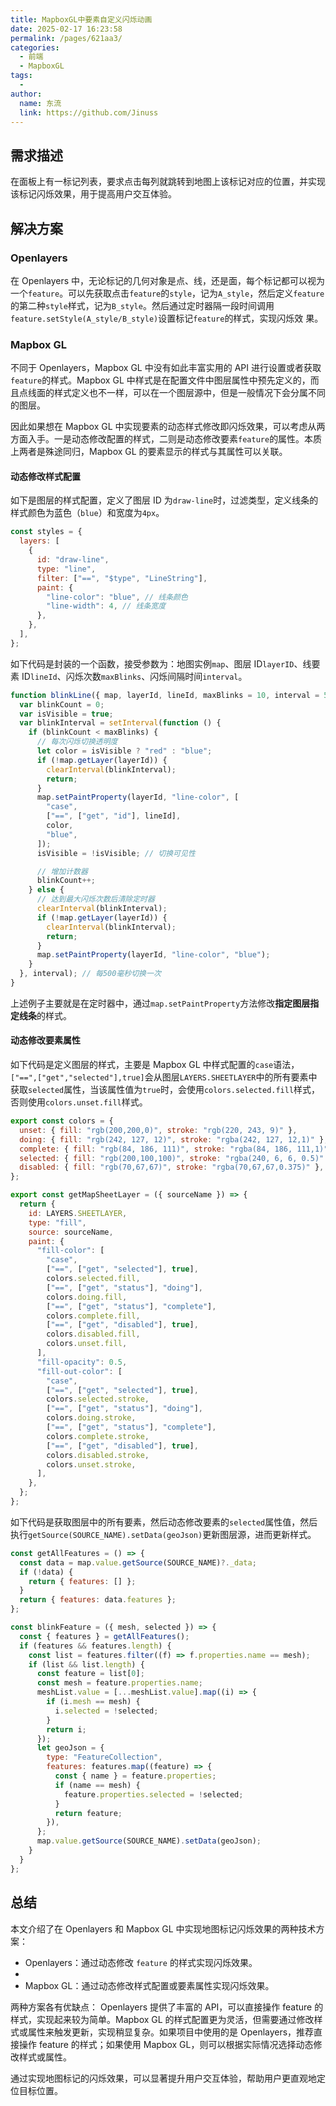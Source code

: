```yaml
---
title: MapboxGL中要素自定义闪烁动画
date: 2025-02-17 16:23:58
permalink: /pages/621aa3/
categories:
  - 前端
  - MapboxGL
tags:
  -
author:
  name: 东流
  link: https://github.com/Jinuss
---
```


## 需求描述

在面板上有一标记列表，要求点击每列就跳转到地图上该标记对应的位置，并实现该标记闪烁效果，用于提高用户交互体验。

## 解决方案

### Openlayers

在 Openlayers 中，无论标记的几何对象是点、线，还是面，每个标记都可以视为一个`feature`。可以先获取点击`feature`的`style`，记为`A_style`，然后定义`feature`的第二种`style`样式，记为`B_style`。然后通过定时器隔一段时间调用`feature.setStyle(A_style/B_style)`设置标记`feature`的样式，实现闪烁效
果。

### Mapbox GL

不同于 Openlayers，Mapbox GL 中没有如此丰富实用的 API 进行设置或者获取`feature`的样式。Mapbox GL 中样式是在配置文件中图层属性中预先定义的，而且点线面的样式定义也不一样，可以在一个图层源中，但是一般情况下会分属不同的图层。

因此如果想在 Mapbox GL 中实现要素的动态样式修改即闪烁效果，可以考虑从两方面入手。一是动态修改配置的样式，二则是动态修改要素`feature`的属性。本质上两者是殊途同归，Mapbox GL 的要素显示的样式与其属性可以关联。

#### 动态修改样式配置

如下是图层的样式配置，定义了图层 ID 为`draw-line`时，过滤类型，定义线条的样式颜色为蓝色（`blue`）和宽度为`4px`。

```js
const styles = {
  layers: [
    {
      id: "draw-line",
      type: "line",
      filter: ["==", "$type", "LineString"],
      paint: {
        "line-color": "blue", // 线条颜色
        "line-width": 4, // 线条宽度
      },
    },
  ],
};
```

如下代码是封装的一个函数，接受参数为：地图实例`map`、图层 ID`layerID`、线要素 ID`lineId`、闪烁次数`maxBlinks`、闪烁间隔时间`interval`。

```js
function blinkLine({ map, layerId, lineId, maxBlinks = 10, interval = 500 }) {
  var blinkCount = 0;
  var isVisible = true;
  var blinkInterval = setInterval(function () {
    if (blinkCount < maxBlinks) {
      // 每次闪烁切换透明度
      let color = isVisible ? "red" : "blue";
      if (!map.getLayer(layerId)) {
        clearInterval(blinkInterval);
        return;
      }
      map.setPaintProperty(layerId, "line-color", [
        "case",
        ["==", ["get", "id"], lineId],
        color,
        "blue",
      ]);
      isVisible = !isVisible; // 切换可见性

      // 增加计数器
      blinkCount++;
    } else {
      // 达到最大闪烁次数后清除定时器
      clearInterval(blinkInterval);
      if (!map.getLayer(layerId)) {
        clearInterval(blinkInterval);
        return;
      }
      map.setPaintProperty(layerId, "line-color", "blue");
    }
  }, interval); // 每500毫秒切换一次
}
```

上述例子主要就是在定时器中，通过`map.setPaintProperty`方法修改**指定图层指定线条**的样式。

#### 动态修改要素属性

如下代码是定义图层的样式，主要是 Mapbox GL 中样式配置的`case`语法，`["==",["get","selected"],true]`会从图层`LAYERS.SHEETLAYER`中的所有要素中获取`selected`属性，当该属性值为`true`时，会使用`colors.selected.fill`样式，否则使用`colors.unset.fill`样式。

```js
export const colors = {
  unset: { fill: "rgb(200,200,0)", stroke: "rgb(220, 243, 9)" },
  doing: { fill: "rgb(242, 127, 12)", stroke: "rgba(242, 127, 12,1)" },
  complete: { fill: "rgb(84, 186, 111)", stroke: "rgba(84, 186, 111,1)" },
  selected: { fill: "rgb(200,100,100)", stroke: "rgba(240, 6, 6, 0.5)" },
  disabled: { fill: "rgb(70,67,67)", stroke: "rgba(70,67,67,0.375)" },
};

export const getMapSheetLayer = ({ sourceName }) => {
  return {
    id: LAYERS.SHEETLAYER,
    type: "fill",
    source: sourceName,
    paint: {
      "fill-color": [
        "case",
        ["==", ["get", "selected"], true],
        colors.selected.fill,
        ["==", ["get", "status"], "doing"],
        colors.doing.fill,
        ["==", ["get", "status"], "complete"],
        colors.complete.fill,
        ["==", ["get", "disabled"], true],
        colors.disabled.fill,
        colors.unset.fill,
      ],
      "fill-opacity": 0.5,
      "fill-out-color": [
        "case",
        ["==", ["get", "selected"], true],
        colors.selected.stroke,
        ["==", ["get", "status"], "doing"],
        colors.doing.stroke,
        ["==", ["get", "status"], "complete"],
        colors.complete.stroke,
        ["==", ["get", "disabled"], true],
        colors.disabled.stroke,
        colors.unset.stroke,
      ],
    },
  };
};
```

如下代码是获取图层中的所有要素，然后动态修改要素的`selected`属性值，然后执行`getSource(SOURCE_NAME).setData(geoJson)`更新图层源，进而更新样式。

```js
const getAllFeatures = () => {
  const data = map.value.getSource(SOURCE_NAME)?._data;
  if (!data) {
    return { features: [] };
  }
  return { features: data.features };
};

const blinkFeature = ({ mesh, selected }) => {
  const { features } = getAllFeatures();
  if (features && features.length) {
    const list = features.filter((f) => f.properties.name == mesh);
    if (list && list.length) {
      const feature = list[0];
      const mesh = feature.properties.name;
      meshList.value = [...meshList.value].map((i) => {
        if (i.mesh == mesh) {
          i.selected = !selected;
        }
        return i;
      });
      let geoJson = {
        type: "FeatureCollection",
        features: features.map((feature) => {
          const { name } = feature.properties;
          if (name == mesh) {
            feature.properties.selected = !selected;
          }
          return feature;
        }),
      };
      map.value.getSource(SOURCE_NAME).setData(geoJson);
    }
  }
};
```


## 总结
本文介绍了在 Openlayers 和 Mapbox GL 中实现地图标记闪烁效果的两种技术方案：
- Openlayers：通过动态修改 `feature` 的样式实现闪烁效果。
- 
- Mapbox GL：通过动态修改样式配置或要素属性实现闪烁效果。

两种方案各有优缺点：
Openlayers 提供了丰富的 API，可以直接操作 feature 的样式，实现起来较为简单。Mapbox GL 的样式配置更为灵活，但需要通过修改样式或属性来触发更新，实现稍显复杂。如果项目中使用的是 Openlayers，推荐直接操作 feature 的样式；如果使用 Mapbox GL，则可以根据实际情况选择动态修改样式或属性。

通过实现地图标记的闪烁效果，可以显著提升用户交互体验，帮助用户更直观地定位目标位置。